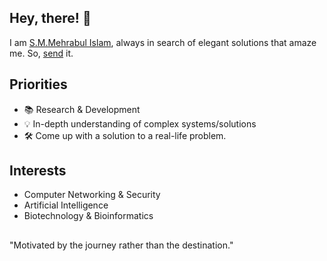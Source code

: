 ## Hey, there! 👋

I am [S.M.Mehrabul Islam](https://www.linkedin.com/in/smmehrab/), always in search of elegant solutions that amaze me. So, [send](mailto:smmehrab.public@gmail.com) it.

## Priorities
- 📚 Research & Development
- 💡 In-depth understanding of complex systems/solutions
- 🛠️ Come up with a solution to a real-life problem.

## Interests
- Computer Networking & Security
- Artificial Intelligence
- Biotechnology & Bioinformatics

##

"Motivated by the journey rather than the destination."
